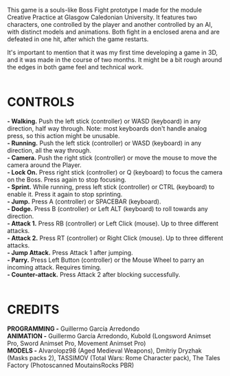 This game is a souls-like Boss Fight prototype I made for the module Creative Practice at Glasgow Caledonian University. It features two characters, one controlled by the player and another controlled by an AI, with distinct models and animations. Both fight in a enclosed arena and are defeated in one hit, after which the game restarts.

It's important to mention that it was my first time developing a game in 3D, and it was made in the course of two months. It might be a bit rough around the edges in both game feel and technical work.
<br/>
<br/>
# **CONTROLS**
**- Walking.** Push the left stick (controller) or WASD (keyboard) in any direction, half way through. Note: most keyboards don't handle analog press, so this action might be unusable. <br/>
**- Running.** Push the left stick (controller) or WASD (keyboard) in any direction, all the way through. <br/>
**- Camera.** Push the right stick (controller) or move the mouse to move the camera around the Player. <br/>
**- Lock On.** Press right stick (controller) or Q (keyboard) to focus the camera on the Boss. Press again to stop focusing. <br/>
**- Sprint.** While running, press left stick (controller) or CTRL (keyboard) to enable it. Press it again to stop sprinting. <br/>
**- Jump.** Press A (controller) or SPACEBAR (keyboard). <br/>
**- Dodge.** Press B (controller) or Left ALT (keyboard) to roll towards any direction. <br/>
**- Attack 1.** Press RB (controller) or Left Click (mouse). Up to three different attacks. <br/>
**- Attack 2.** Press RT (controller) or Right Click (mouse). Up to three different attacks. <br/>
**- Jump Attack.** Press Attack 1 after jumping. <br/>
**- Parry.** Press Left Button (controller) or the Mouse Wheel to parry an incoming attack. Requires timing. <br/>
**- Counter-attack.** Press Attack 2 after blocking successfully.
<br/>
<br/>
# **CREDITS**
**PROGRAMMING -** Guillermo García Arredondo <br/>
**ANIMATION -** Guillermo García Arredondo, Kubold (Longsword Animset Pro, Sword Animset Pro, Movement Animset Pro) <br/>
**MODELS -** Alvarolopz98 (Aged Medieval Weapons), Dmitriy Dryzhak (Masks packs 2), TASSIMOV (Total Wars: Rome Character pack), The Tales Factory (Photoscanned MoutainsRocks PBR)
